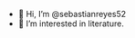 - 👋 Hi, I’m @sebastianreyes52
- 👀 I’m interested in literature.


<!---
sebastianreyes52/sebastianreyes52 is a ✨ special ✨ repository because its `README.md` (this file) appears on your GitHub profile.
You can click the Preview link to take a look at your changes.
--->
